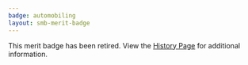 ```yaml
---
badge: automobiling
layout: smb-merit-badge
---
```


This merit badge has been retired. View the [History Page](history/) for additional information.
